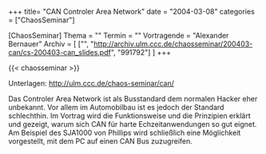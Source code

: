 +++
title= "CAN Controler Area Network"
date = "2004-03-08"
categories = ["ChaosSeminar"]

[ChaosSeminar]
Thema = ""
Termin = ""
Vortragende = "Alexander Bernauer"
Archiv = [
	["", "http://archiv.ulm.ccc.de/chaosseminar/200403-can/cs-200403-can_slides.pdf", "991792"]
	]
+++

{{< chaosseminar >}}

Unterlagen: http://ulm.ccc.de/chaos-seminar/can/

Das Controler Area Network ist als Busstandard dem normalen Hacker eher unbekannt. Vor allem im Automobilbau ist es jedoch der Standard schlechthin. Im Vortrag wird die Funktionsweise und die Prinzipien erklärt und gezeigt, warum sich CAN für harte Echzeitanwendungen so gut eignet. Am Beispiel des SJA1000 von Phillips wird schließlich eine Möglichkeit vorgestellt, mit dem PC auf einen CAN Bus zuzugreifen.
